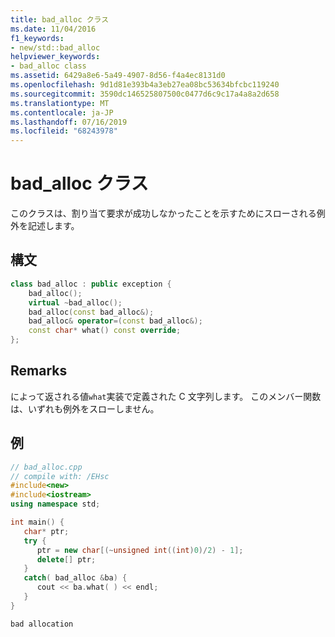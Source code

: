 ```yaml
---
title: bad_alloc クラス
ms.date: 11/04/2016
f1_keywords:
- new/std::bad_alloc
helpviewer_keywords:
- bad_alloc class
ms.assetid: 6429a8e6-5a49-4907-8d56-f4a4ec8131d0
ms.openlocfilehash: 9d1d81e393b4a3eb27ea08bc53634bfcbc119240
ms.sourcegitcommit: 3590dc146525807500c0477d6c9c17a4a8a2d658
ms.translationtype: MT
ms.contentlocale: ja-JP
ms.lasthandoff: 07/16/2019
ms.locfileid: "68243978"
---
```

# <a name="badalloc-class"></a>bad_alloc クラス

このクラスは、割り当て要求が成功しなかったことを示すためにスローされる例外を記述します。

## <a name="syntax"></a>構文

```cpp
class bad_alloc : public exception {
    bad_alloc();
    virtual ~bad_alloc();
    bad_alloc(const bad_alloc&);
    bad_alloc& operator=(const bad_alloc&);
    const char* what() const override;
};
```

## <a name="remarks"></a>Remarks

によって返される値`what`実装で定義された C 文字列します。 このメンバー関数は、いずれも例外をスローしません。

## <a name="example"></a>例

```cpp
// bad_alloc.cpp
// compile with: /EHsc
#include<new>
#include<iostream>
using namespace std;

int main() {
   char* ptr;
   try {
      ptr = new char[(~unsigned int((int)0)/2) - 1];
      delete[] ptr;
   }
   catch( bad_alloc &ba) {
      cout << ba.what( ) << endl;
   }
}
```

```Output
bad allocation
```
